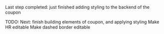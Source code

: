 Last step completed:
just finished adding styling to the backend of the coupon

TODO:
Next: finish building elements of coupon, and applying styling
Make HR editable
Make dashed border editable
